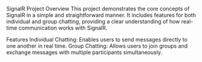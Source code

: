 SignalR Project
Overview
This project demonstrates the core concepts of SignalR in a simple and straightforward manner. It includes features for both individual and group chatting, providing a clear understanding of how real-time communication works with SignalR.

Features
Individual Chatting: Enables users to send messages directly to one another in real time.
Group Chatting: Allows users to join groups and exchange messages with multiple participants simultaneously.

